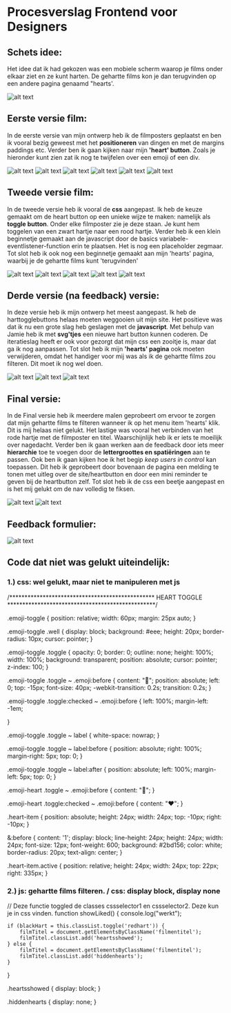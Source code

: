# Procesverslag Frontend voor Designers

## Schets idee:
Het idee dat ik had gekozen was een mobiele scherm waarop je films onder elkaar ziet en ze kunt harten. De gehartte films kon je dan terugvinden op een andere pagina genaamd "hearts'.

![alt text](https://ninoelchico21.github.io/frontend-voor-designers-1920/opdracht1/readmeimg/ontwerp.jpg "Ontwerpen films")



## Eerste versie film:
In de eerste versie van mijn ontwerp heb ik de filmposters geplaatst en ben ik vooral bezig geweest met het **positioneren** van dingen en met de margins paddings etc. Verder ben ik gaan kijken naar mijn **'heart' button**. Zoals je hieronder kunt zien zat ik nog te twijfelen over een emoji of een div.

![alt text](https://ninoelchico21.github.io/frontend-voor-designers-1920/opdracht1/readmeimg/opdracht1versie11van6.png "Versie 1 (1/6)")
![alt text](https://ninoelchico21.github.io/frontend-voor-designers-1920/opdracht1/readmeimg/opdracht1versie12van6.png "Versie 1 (2/6)")
![alt text](https://ninoelchico21.github.io/frontend-voor-designers-1920/opdracht1/readmeimg/opdracht1versie13van6.png "Versie 1 (3/6)")
![alt text](https://ninoelchico21.github.io/frontend-voor-designers-1920/opdracht1/readmeimg/opdracht1versie14van6.png "Versie 1 (4/6)")
![alt text](https://ninoelchico21.github.io/frontend-voor-designers-1920/opdracht1/readmeimg/opdracht1versie15van6.png "Versie 1 (5/6)")
![alt text](https://ninoelchico21.github.io/frontend-voor-designers-1920/opdracht1/readmeimg/opdracht1versie16van6.png "Versie 1 (6/6)")



## Tweede versie film:
In de tweede versie heb ik vooral de **css** aangepast. Ik heb de keuze gemaakt om de heart button op een unieke wijze te maken: namelijk als **toggle button**. Onder elke filmposter zie je deze staan. Je kunt hem toggelen van een zwart hartje naar een rood hartje. Verder heb ik een klein beginnetje gemaakt aan de javascript door de basics variabele-eventlistener-function erin te plaatsen. Het is nog een placeholder zegmaar. Tot slot heb ik ook nog een beginnetje gemaakt aan mijn 'hearts' pagina, waarbij je de gehartte films kunt 'terugvinden'

![alt text](https://ninoelchico21.github.io/frontend-voor-designers-1920/opdracht1/readmeimg/opdracht1versie21van5.png "Versie 2 (1/5)")
![alt text](https://ninoelchico21.github.io/frontend-voor-designers-1920/opdracht1/readmeimg/opdracht1versie22van5.png "Versie 2 (2/5)")
![alt text](https://ninoelchico21.github.io/frontend-voor-designers-1920/opdracht1/readmeimg/opdracht1versie23van5.png "Versie 2 (3/5)")
![alt text](https://ninoelchico21.github.io/frontend-voor-designers-1920/opdracht1/readmeimg/opdracht1versie24van5.png "Versie 2 (4/5)")
![alt text](https://ninoelchico21.github.io/frontend-voor-designers-1920/opdracht1/readmeimg/opdracht1versie25van5.png "Versie 2 (5/5)")



## Derde versie (na feedback) versie:
In deze versie heb ik mijn ontwerp het meest aangepast. Ik heb de harttogglebuttons helaas moeten weggooien uit mijn site. Het positieve was dat ik nu een grote slag heb geslagen met de **javascript**. Met behulp van Jamie heb ik met **svg'tjes** een nieuwe hart button kunnen coderen. De iteratieslag heeft er ook voor gezorgt dat mijn css een zooitje is, maar dat ga ik nog aanpassen. Tot slot heb ik mijn **'hearts' pagina** ook moeten verwijderen, omdat het handiger voor mij was als ik de gehartte films zou filteren. Dit moet ik nog wel doen.

![alt text](https://ninoelchico21.github.io/frontend-voor-designers-1920/opdracht1/readmeimg/opdracht1versie31van3.png "Versie 3 (1/3)")
![alt text](https://ninoelchico21.github.io/frontend-voor-designers-1920/readmeimg/opdracht1versie32van3.png "Versie 3 (2/3)")
![alt text](https://ninoelchico21.github.io/frontend-voor-designers-1920/opdracht1/readmeimg/opdracht1versie33van3.png "Versie 3 (3/3)")


## Final versie:
In de Final versie heb ik meerdere malen geprobeert om ervoor te zorgen dat mijn gehartte films te filteren wanneer ik op het menu item 'hearts' klik. Dit is mij helaas niet gelukt. Het lastige was vooral het verbinden van het rode hartje met de filmposter en titel. Waarschijnlijk heb ik er iets te moeilijk over nagedacht. Verder ben ik gaan werken aan de feedback door iets meer **hierarchie** toe te voegen door de **lettergroottes en spatiëringen** aan te passen. Ook ben ik gaan kijken hoe ik het begip *keep users in control*  kan toepassen. Dit heb ik geprobeert door bovenaan de pagina een melding te tonen met uitleg over de site/heartbutton en door een mini reminder te geven bij de heartbutton zelf. Tot slot heb ik de css een beetje aangepast en is het mij gelukt om de nav volledig te fiksen.


![alt text](https://ninoelchico21.github.io/frontend-voor-designers-1920/opdracht1/readmeimg/opdracht1finalversie1van2.png "Final versie (1/2)")
![alt text](https://ninoelchico21.github.io/frontend-voor-designers-1920/opdracht1/readmeimg/opdracht1finalversie2van2.png "Final versie (2/2)")


## Feedback formulier:
![alt text](https://ninoelchico21.github.io/frontend-voor-designers-1920/opdracht1/readmeimg/feedbackformulier.jpg "Feedback formulier")




## Code dat niet was gelukt uiteindelijk:

### 1.) css: wel gelukt, maar niet te manipuleren met js

/************************************************
                   HEART TOGGLE
*************************************************/

.emoji-toggle {
    position: relative;
    width: 60px;
    margin: 25px auto;
}

.emoji-toggle .well {
    display: block;
    background: #eee;
    height: 20px;
    border-radius: 10px;
    cursor: pointer;
}

.emoji-toggle .toggle {
    opacity: 0;
    border: 0;
    outline: none;
    height: 100%;
    width: 100%;
    background: transparent;
    position: absolute;
    cursor: pointer;
    z-index: 100;
}

.emoji-toggle .toggle ~ .emoji:before {
    content: "🖤";
    position: absolute;
    left: 0;
    top: -15px;
    font-size: 40px;
    -webkit-transition: 0.2s;
    transition: 0.2s;
}

.emoji-toggle .toggle:checked ~ .emoji:before {
    left: 100%;
    margin-left: -1em;

}

.emoji-toggle .toggle ~ label {
    white-space: nowrap;
}

.emoji-toggle .toggle ~ label:before {
    position: absolute;
    right: 100%;
    margin-right: 5px;
    top: 0;
}

.emoji-toggle .toggle ~ label:after {
    position: absolute;
    left: 100%;
    margin-left: 5px;
    top: 0;
}

.emoji-heart .toggle ~ .emoji:before {
    content: "🖤";
}

.emoji-heart .toggle:checked ~ .emoji:before {
    content: "❤️";
}

.heart-item {
    position: absolute;
    height: 24px;
    width: 24px;
    top: -10px;
    right: -10px;
}

&:before {
    content: '1';
    display: block;
    line-height: 24px;
    height: 24px;
    width: 24px;
    font-size: 12px;
    font-weight: 600;
    background: #2bd156;
    color: white;
    border-radius: 20px;
    text-align: center;
}

.heart-item.active {
    position: relative;
    height: 24px;
    width: 24px;
    top: 22px;
    right: 335px;
}





### 2.) js: gehartte films filteren. / css: display block, display none

// Deze functie toggled de classes cssselector1 en cssselector2. Deze kun je in css vinden.
function showLiked() {
    console.log("werkt");

    if (blackHart = this.classList.toggle('redhart')) {
        filmTitel = document.getElementsByClassName('filmentitel');
        filmTitel.classList.add('heartsshowed');
    } else {
        filmTitel = document.getElementsByClassName('filmentitel');
        filmTitel.classList.add('hiddenhearts');
    }

}

.heartsshowed {
    display: block;
}

.hiddenhearts {
    display: none;
}











